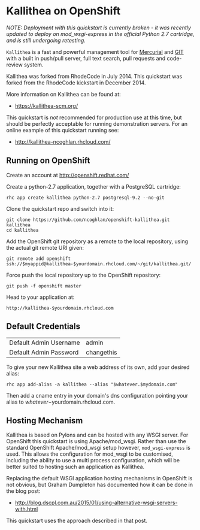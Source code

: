 Kallithea on OpenShift
=========================

*NOTE: Deployment with this quickstart is currently broken - it
was recently updated to deploy on mod_wsgi-express in the
official Python 2.7 cartridge, and is still undergoing retesting.*

``Kallithea`` is a fast and powerful management tool for
[Mercurial](http://mercurial.selenic.com) and [GIT](http://git-scm.com)
with a built in push/pull server, full text search, pull requests and
code-review system.

Kallithea was forked from RhodeCode in July 2014. This quickstart was
forked from the RhodeCode kickstart in December 2014.

More information on Kallithea can be found at:

* https://kallithea-scm.org/

This quickstart is *not* recommended for production use at this time,
but should be perfectly acceptable for running demonstration servers.
For an online example of this quickstart running see:

* http://kallithea-ncoghlan.rhcloud.com/

Running on OpenShift
--------------------

Create an account at http://openshift.redhat.com/

Create a python-2.7 application, together with a PostgreSQL cartridge:

    rhc app create kallithea python-2.7 postgresql-9.2 --no-git

Clone the quickstart repo and switch into it:

    git clone https://github.com/ncoghlan/openshift-kallithea.git kallithea
    cd kallithea

Add the OpenShift git repository as a remote to the local repository, using
the actual git remote URI given:

    git remote add openshift ssh://$myappid@kallithea-$yourdomain.rhcloud.com/~/git/kallithea.git/

Force push the local repository up to the OpenShift repository:

    git push -f openshift master

Head to your application at:

    http://kallithea-$yourdomain.rhcloud.com

Default Credentials
-------------------

<table>
<tr><td>Default Admin Username</td><td>admin</td></tr>
<tr><td>Default Admin Password</td><td>changethis</td></tr>
</table>

To give your new Kallithea site a web address of its own, add your desired
alias:

    rhc app add-alias -a kallithea --alias "$whatever.$mydomain.com"

Then add a cname entry in your domain's dns configuration pointing your
alias to $whatever-$yourdomain.rhcloud.com.

Hosting Mechanism
-----------------

Kallithea is based on Pylons and can be hosted with any WSGI server. For
OpenShift this quickstart is using Apache/mod\_wsgi. Rather than use the
standard OpenShift Apache/mod\_wsgi setup however, ``mod_wsgi-express`` is
used. This allows the configuration for mod\_wsgi to be customised,
including the ability to use a multi process configuration, which will be
better suited to hosting such an application as Kallithea.

Replacing the default WSGI application hosting mechanisms in OpenShift is
not obvious, but Graham Dumpleton has documented how it can be done in the
blog post:

* http://blog.dscpl.com.au/2015/01/using-alternative-wsgi-servers-with.html

This quickstart uses the approach described in that post.
